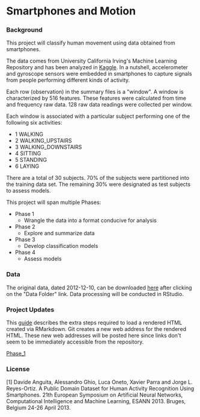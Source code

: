 # Smartphones and Motion

### Background

This project will classify human movement using data obtained from smartphones.

The data comes from University California Irving's Machine Learning Repository and has been analyzed in [Kaggle](https://www.kaggle.com/uciml/human-activity-recognition-with-smartphones).  In a nutshell, accelerometer and gyroscope sensors were embedded in smartphones to capture signals from people performing different kinds of activity.  

Each row (observation) in the summary files is a "window".  A window is characterized by 516 features.  These features were calculated from time and frequency raw data.  128 raw data readings were collected per window. 

Each window is associated with a particular subject performing one of the following six activities:

* 1 WALKING
* 2 WALKING_UPSTAIRS
* 3 WALKING_DOWNSTAIRS
* 4 SITTING
* 5 STANDING
* 6 LAYING

There are a total of 30 subjects.  70% of the subjects were partitioned into the training data set.  The remaining 30% were designated as test subjects to assess models.

This project will span multiple Phases:

* Phase 1
    * Wrangle the data into a format conducive for analysis
* Phase 2
    * Explore and summarize data
* Phase 3
    * Develop classification models
* Phase 4
    * Assess models
    
### Data

The original data, dated 2012-12-10, can be downloaded [here](https://archive.ics.uci.edu/ml/datasets/human+activity+recognition+using+smartphones) after clicking on the "Data Folder" link.  Data processing will be conducted in RStudio.

### Project Updates

This [guide](https://www.finex.co/how-to-display-html-in-github/) describes the extra steps required to load a rendered HTML created via RMarkdown.  Git creates a new web address for the rendered HTML.  These new web addresses will be posted here since links don't seem to be immediately accessible from the repository.

[Phase_1](https://b19356.github.io/Smartphone/Phase_1.html)

### License

[1] Davide Anguita, Alessandro Ghio, Luca Oneto, Xavier Parra and Jorge L. Reyes-Ortiz. A Public Domain Dataset for Human Activity Recognition Using Smartphones. 21th European Symposium on Artificial Neural Networks, Computational Intelligence and Machine Learning, ESANN 2013. Bruges, Belgium 24-26 April 2013. 
